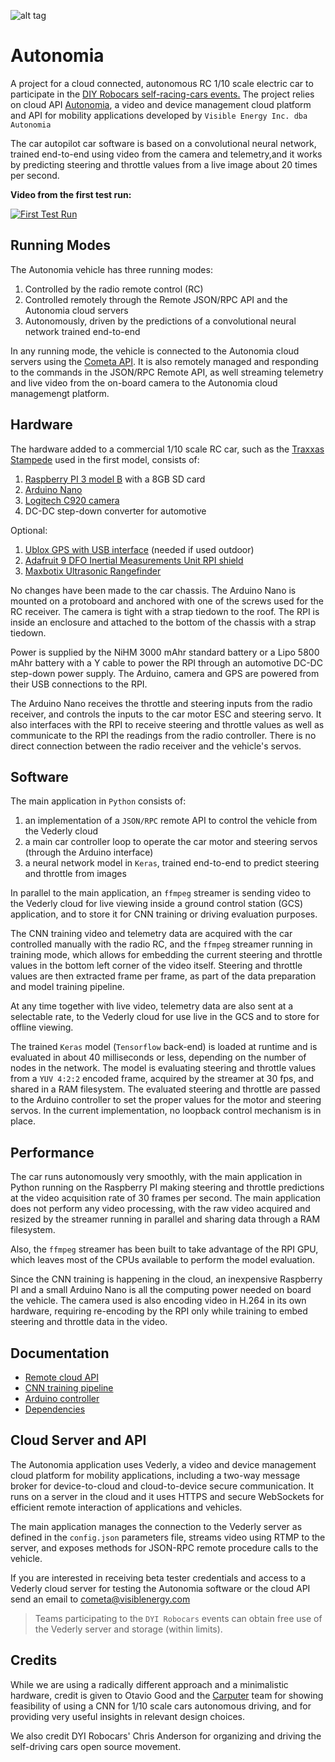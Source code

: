 ![alt tag](https://img.shields.io/badge/python-2.7-blue.svg)

# Autonomia
A project for a cloud connected, autonomous RC 1/10 scale electric car to participate in the [DIY Robocars self-racing-cars events.](https://www.meetup.com/Self-Racing-Cars/) The project relies on cloud API [Autonomia](http://www.autonomia.io), a video and device management cloud platform and API for mobility applications developed by `Visible Energy Inc. dba Autonomia`

The car autopilot car software is based on a convolutional neural network, trained end-to-end using video from the camera and telemetry,and it works by predicting steering and throttle values from a live image about 20 times per second.

**Video from the first test run:**

[![First Test Run](https://img.youtube.com/vi/3SsrNfRHWoU/0.jpg)](https://youtu.be/SsrNfRHWoU) 
## Running Modes
The Autonomia vehicle has three running modes:

1. Controlled by the radio remote control (RC)
2. Controlled remotely through the Remote JSON/RPC API and the Autonomia cloud servers
3. Autonomously, driven by the predictions of a convolutional neural network trained end-to-end

In any running mode, the vehicle is connected to the Autonomia cloud servers using the [Cometa API](http://www.cometa.io/cometa-api.html). It is also remotely managed and responding to the commands in the JSON/RPC Remote API, as well streaming telemetry and live video from the on-board camera to the Autonomia cloud managemengt platform.

## Hardware
The hardware added to a commercial 1/10 scale RC car, such as the [Traxxas Stampede](https://traxxas.com/products/models/electric/36054-1stampede?t=details) used in the first model, consists of:

1. [Raspberry PI 3 model B](https://www.raspberrypi.org/products/raspberry-pi-3-model-b/) with a 8GB SD card
2. [Arduino Nano](https://www.arduino.cc/en/Main/arduinoBoardNano)
3. [Logitech C920 camera](http://www.logitech.com/en-us/product/hd-pro-webcam-c920)
4. DC-DC step-down converter for automotive

Optional:

1. [Ublox GPS with USB interface](http://www.hardkernel.com/main/products/prdt_info.php?g_code=G142502154078) (needed if used outdoor)
2. [Adafruit 9 DFO Inertial Measurements Unit RPI shield](https://www.adafruit.com/products/2472)
3. [Maxbotix Ultrasonic Rangefinder](https://www.adafruit.com/products/172)

No changes have been made to the car chassis. The Arduino Nano is mounted on a protoboard and anchored with one of the screws used for the RC receiver. The camera is tight with a strap tiedown to the roof. The RPI is inside an enclosure and attached to the bottom of the chassis with a strap tiedown.

Power is supplied by the NiHM 3000 mAhr standard battery or a Lipo 5800 mAhr battery with a Y cable to power the RPI through an automotive DC-DC step-down power supply. The Arduino, camera and GPS are powered from their USB connections to the RPI.

The Arduino Nano receives the throttle and steering inputs from the radio receiver, and controls the inputs to the car motor ESC and steering servo. It also interfaces with the RPI to receive steering and throttle values as well as communicate to the RPI the readings from the radio controller. There is no direct connection between the radio receiver and the vehicle's servos.

## Software

The main application in `Python` consists of:

1. an implementation of a `JSON/RPC` remote API to control the vehicle from the Vederly cloud
2. a main car controller loop to operate the car motor and steering servos (through the Arduino interface)
3. a neural network model in `Keras`, trained end-to-end to predict steering and throttle from images

In parallel to the main application, an `ffmpeg` streamer is sending video to the Vederly cloud for live viewing inside a ground control station (GCS) application, and to store it for CNN training or driving evaluation purposes.

The CNN training video and telemetry data are acquired with the car controlled manually with the radio RC, and the `ffmpeg` streamer running in training mode, which allows for embedding the current steering and throttle values in the bottom left corner of the video itself. Steering and throttle values are then extracted frame per frame, as part of the data preparation and model training pipeline.

At any time together with live video, telemetry data are also sent at a selectable rate, to the Vederly cloud for use live in the GCS and to store for offline viewing.

The trained `Keras` model (`Tensorflow` back-end) is loaded at runtime and is evaluated in about 40 milliseconds or less, depending on the number of nodes in the network. The model is evaluating steering and throttle values from a `YUV 4:2:2` encoded frame, acquired by the streamer at 30 fps, and shared in a RAM filesystem. The evaluated steering and throttle are passed to the Arduino controller to set the proper values for the motor and steering servos. In the current implementation, no loopback control mechanism is in place.

## Performance

The car runs autonomously very smoothly, with the main application in Python running on the Raspberry PI making steering and throttle predictions at the video acquisition rate of 30 frames per second. The main application does not perform any video processing, with the raw video acquired and resized by the streamer running in parallel and sharing data through a RAM filesystem.

Also, the `ffmpeg` streamer has been built to take advantage of the RPI GPU, which leaves most of the CPUs available to perform the model evaluation.

Since the CNN training is happening in the cloud, an inexpensive Raspberry PI and a small Arduino Nano is all the computing power needed on board the vehicle. The camera used is also encoding video in H.264 in its own hardware, requiring re-encoding by the RPI only while training to embed steering and throttle data in the video.

## Documentation

* [Remote cloud API](../master/docs/remote-api.md) 
* [CNN training pipeline](../master/ConvNet/README.md)
* [Arduino controller](../master/Arduino/README.md)
* [Dependencies](../master/docs/dependencies.md)

## Cloud Server and API
The Autonomia application uses Vederly, a video and device management cloud platform for mobility applications, including a two-way message broker for device-to-cloud and cloud-to-device secure communication. It runs on a server in the cloud and it uses HTTPS and secure WebSockets for efficient remote interaction of applications and vehicles.

The main application manages the connection to the Vederly server as defined in the `config.json` parameters file, streams video using RTMP to the server, and exposes methods for JSON-RPC remote procedure calls to the vehicle. 

If you are interested in receiving beta tester credentials and access to a Vederly cloud server for testing the Autonomia software or the cloud API send an email to cometa@visiblenergy.com
>Teams participating to the `DYI Robocars` events can obtain free use of the Vederly server and storage (within limits).

## Credits

While we are using a radically different approach and a minimalistic hardware, credit is given to Otavio Good and the [Carputer](https://github.com/otaviogood/carputer) team for showing feasibility of using a CNN for 1/10 scale cars autonomous driving, and for providing very useful insights in relevant design choices.

We also credit DYI Robocars' Chris Anderson for organizing and driving the self-driving cars open source movement.
